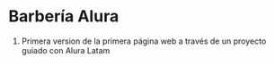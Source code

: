 <h1>Barbería Alura</h1>

1. Primera version de la primera página web a través de un proyecto guiado con Alura Latam
